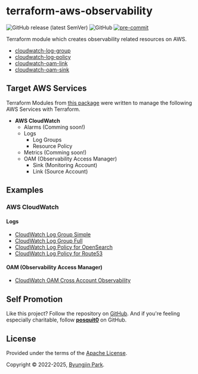 # terraform-aws-observability

![GitHub release (latest SemVer)](https://img.shields.io/github/v/release/tedilabs/terraform-aws-observability?color=blue&sort=semver&style=flat-square)
![GitHub](https://img.shields.io/github/license/tedilabs/terraform-aws-observability?color=blue&style=flat-square)
[![pre-commit](https://img.shields.io/badge/pre--commit-enabled-brightgreen?logo=pre-commit&logoColor=white&style=flat-square)](https://github.com/pre-commit/pre-commit)

Terraform module which creates observability related resources on AWS.

- [cloudwatch-log-group](./modules/cloudwatch-log-group)
- [cloudwatch-log-policy](./modules/cloudwatch-log-policy)
- [cloudwatch-oam-link](./modules/cloudwatch-oam-link)
- [cloudwatch-oam-sink](./modules/cloudwatch-oam-sink)


## Target AWS Services

Terraform Modules from [this package](https://github.com/tedilabs/terraform-aws-observability) were written to manage the following AWS Services with Terraform.

- **AWS CloudWatch**
  - Alarms (Comming soon!)
  - Logs
    - Log Groups
    - Resource Policy
  - Metrics (Comming soon!)
  - OAM (Observability Access Manager)
    - Sink (Monitoring Account)
    - Link (Source Account)


## Examples

### AWS CloudWatch

#### Logs

- [CloudWatch Log Group Simple](./examples/cloudwatch-log-group-simple)
- [CloudWatch Log Group Full](./examples/cloudwatch-log-group-full)
- [CloudWatch Log Policy for OpenSearch](./examples/cloudwatch-log-policy-es)
- [CloudWatch Log Policy for Route53](./examples/cloudwatch-log-policy-route53)

#### OAM (Observability Access Manager)

- [CloudWatch OAM Cross Account Observability](./examples/cloudwatch-oam-cross-account-observability)


## Self Promotion

Like this project? Follow the repository on [GitHub](https://github.com/tedilabs/terraform-aws-observability). And if you're feeling especially charitable, follow **[posquit0](https://github.com/posquit0)** on GitHub.


## License

Provided under the terms of the [Apache License](LICENSE).

Copyright © 2022-2025, [Byungjin Park](https://www.posquit0.com).
